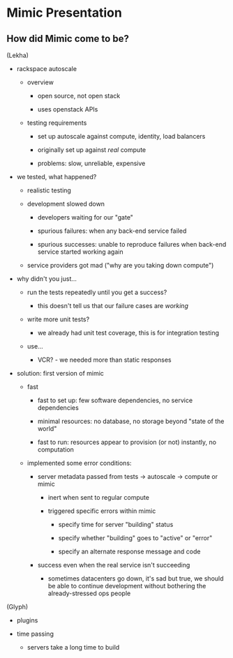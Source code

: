 

# Mimic Presentation

## How did Mimic come to be?

(Lekha)

- rackspace autoscale

  - overview

    - open source, not open stack

    - uses openstack APIs

  - testing requirements

    - set up autoscale against compute, identity, load balancers

    - originally set up against *real* compute

    - problems: slow, unreliable, expensive

- we tested, what happened?

  - realistic testing

  - development slowed down

    - developers waiting for our "gate"

    - spurious failures: when any back-end service failed

    - spurious successes: unable to reproduce failures when back-end service
      started working again

  - service providers got mad ("why are you taking down compute")

- why didn't you just...

  - run the tests repeatedly until you get a success?

    - this doesn't tell us that our failure cases are *working*

  - write more unit tests?

    - we already had unit test coverage, this is for integration testing

  - use...

    - VCR? - we needed more than static responses

- solution: first version of mimic

  - fast

    - fast to set up: few software dependencies, no service dependencies

    - minimal resources: no database, no storage beyond "state of the world"

    - fast to run: resources appear to provision (or not) instantly, no
      computation

  - implemented some error conditions:

    - server metadata passed from tests -> autoscale -> compute or mimic

      - inert when sent to regular compute

      - triggered specific errors within mimic

        - specify time for server "building" status

        - specify whether "building" goes to "active" or "error"

        - specify an alternate response message and code

    - success even when the real service isn't succeeding

      - sometimes datacenters go down, it's sad but true, we should be able to
        continue development without bothering the already-stressed ops people

(Glyph)

- plugins

- time passing

  - servers take a long time to build

